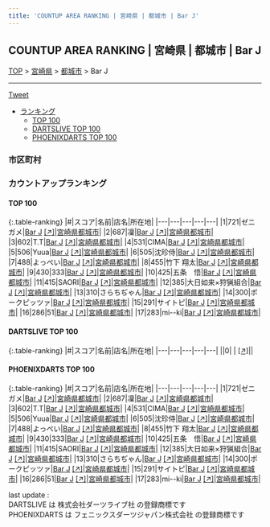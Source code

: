 ```yaml
---
title: 'COUNTUP AREA RANKING | 宮崎県 | 都城市 | Bar J'
---
```

## COUNTUP AREA RANKING | 宮崎県 | 都城市 | Bar J

[TOP](/darts/rank/) > [宮崎県](/darts/rank/宮崎県/) > [都城市](/darts/rank/宮崎県/都城市/) > Bar J

___

<a href="https://twitter.com/share?ref_src=twsrc%5Etfw" data-text="COUNTUP AREA RANKING | 宮崎県都城市Bar J" class="twitter-share-button" data-hashtags="DARTSLIVE,PHOENIXDARTS,darts,ダーツ" data-show-count="false">Tweet</a>

* [ランキング](#カウントアップランキング)
    * [TOP 100](#top-100)
    * [DARTSLIVE TOP 100](#dartslive-top-100)
    * [PHOENIXDARTS TOP 100](#phoenixdarts-top-100)

### 市区町村

<ul>

</ul>

### カウントアップランキング

#### TOP 100



{:.table-ranking}
|#|スコア|名前|店名|所在地|
|---|---|---|---|---|
|1|721|<span class="rank-name-pd">ゼニガメ</span>|<a href="/darts/rank/shops/10691.html">Bar J</a> <a href="https://vs.phoenixdarts.com/jp/shop/shopDetailInfo/s_10691?s_seq=10691">[↗]</a>|<a href="/darts/rank/宮崎県/都城市">宮崎県都城市</a>|
|2|687|<span class="rank-name-pd">凜</span>|<a href="/darts/rank/shops/10691.html">Bar J</a> <a href="https://vs.phoenixdarts.com/jp/shop/shopDetailInfo/s_10691?s_seq=10691">[↗]</a>|<a href="/darts/rank/宮崎県/都城市">宮崎県都城市</a>|
|3|602|<span class="rank-name-pd">T.T</span>|<a href="/darts/rank/shops/10691.html">Bar J</a> <a href="https://vs.phoenixdarts.com/jp/shop/shopDetailInfo/s_10691?s_seq=10691">[↗]</a>|<a href="/darts/rank/宮崎県/都城市">宮崎県都城市</a>|
|4|531|<span class="rank-name-pd">CIMA</span>|<a href="/darts/rank/shops/10691.html">Bar J</a> <a href="https://vs.phoenixdarts.com/jp/shop/shopDetailInfo/s_10691?s_seq=10691">[↗]</a>|<a href="/darts/rank/宮崎県/都城市">宮崎県都城市</a>|
|5|506|<span class="rank-name-pd">Yuua</span>|<a href="/darts/rank/shops/10691.html">Bar J</a> <a href="https://vs.phoenixdarts.com/jp/shop/shopDetailInfo/s_10691?s_seq=10691">[↗]</a>|<a href="/darts/rank/宮崎県/都城市">宮崎県都城市</a>|
|6|505|<span class="rank-name-pd">沈珍侍</span>|<a href="/darts/rank/shops/10691.html">Bar J</a> <a href="https://vs.phoenixdarts.com/jp/shop/shopDetailInfo/s_10691?s_seq=10691">[↗]</a>|<a href="/darts/rank/宮崎県/都城市">宮崎県都城市</a>|
|7|488|<span class="rank-name-pd">よっぺい</span>|<a href="/darts/rank/shops/10691.html">Bar J</a> <a href="https://vs.phoenixdarts.com/jp/shop/shopDetailInfo/s_10691?s_seq=10691">[↗]</a>|<a href="/darts/rank/宮崎県/都城市">宮崎県都城市</a>|
|8|455|<span class="rank-name-pd">竹下 翔太</span>|<a href="/darts/rank/shops/10691.html">Bar J</a> <a href="https://vs.phoenixdarts.com/jp/shop/shopDetailInfo/s_10691?s_seq=10691">[↗]</a>|<a href="/darts/rank/宮崎県/都城市">宮崎県都城市</a>|
|9|430|<span class="rank-name-pd">333</span>|<a href="/darts/rank/shops/10691.html">Bar J</a> <a href="https://vs.phoenixdarts.com/jp/shop/shopDetailInfo/s_10691?s_seq=10691">[↗]</a>|<a href="/darts/rank/宮崎県/都城市">宮崎県都城市</a>|
|10|425|<span class="rank-name-pd">五条　悟</span>|<a href="/darts/rank/shops/10691.html">Bar J</a> <a href="https://vs.phoenixdarts.com/jp/shop/shopDetailInfo/s_10691?s_seq=10691">[↗]</a>|<a href="/darts/rank/宮崎県/都城市">宮崎県都城市</a>|
|11|415|<span class="rank-name-pd">SAORI</span>|<a href="/darts/rank/shops/10691.html">Bar J</a> <a href="https://vs.phoenixdarts.com/jp/shop/shopDetailInfo/s_10691?s_seq=10691">[↗]</a>|<a href="/darts/rank/宮崎県/都城市">宮崎県都城市</a>|
|12|385|<span class="rank-name-pd">大日如来×狩猟組合</span>|<a href="/darts/rank/shops/10691.html">Bar J</a> <a href="https://vs.phoenixdarts.com/jp/shop/shopDetailInfo/s_10691?s_seq=10691">[↗]</a>|<a href="/darts/rank/宮崎県/都城市">宮崎県都城市</a>|
|13|310|<span class="rank-name-pd">さらちぢゃん</span>|<a href="/darts/rank/shops/10691.html">Bar J</a> <a href="https://vs.phoenixdarts.com/jp/shop/shopDetailInfo/s_10691?s_seq=10691">[↗]</a>|<a href="/darts/rank/宮崎県/都城市">宮崎県都城市</a>|
|14|300|<span class="rank-name-pd">ポークピッツァ</span>|<a href="/darts/rank/shops/10691.html">Bar J</a> <a href="https://vs.phoenixdarts.com/jp/shop/shopDetailInfo/s_10691?s_seq=10691">[↗]</a>|<a href="/darts/rank/宮崎県/都城市">宮崎県都城市</a>|
|15|291|<span class="rank-name-pd">サイトピ</span>|<a href="/darts/rank/shops/10691.html">Bar J</a> <a href="https://vs.phoenixdarts.com/jp/shop/shopDetailInfo/s_10691?s_seq=10691">[↗]</a>|<a href="/darts/rank/宮崎県/都城市">宮崎県都城市</a>|
|16|286|<span class="rank-name-pd">51</span>|<a href="/darts/rank/shops/10691.html">Bar J</a> <a href="https://vs.phoenixdarts.com/jp/shop/shopDetailInfo/s_10691?s_seq=10691">[↗]</a>|<a href="/darts/rank/宮崎県/都城市">宮崎県都城市</a>|
|17|283|<span class="rank-name-pd">mi--ki</span>|<a href="/darts/rank/shops/10691.html">Bar J</a> <a href="https://vs.phoenixdarts.com/jp/shop/shopDetailInfo/s_10691?s_seq=10691">[↗]</a>|<a href="/darts/rank/宮崎県/都城市">宮崎県都城市</a>|


#### DARTSLIVE TOP 100



{:.table-ranking}
|#|スコア|名前|店名|所在地|
|---|---|---|---|---|
||0|<span class="rank-name-dl"> </span>|<a href="/darts/rank/shops/.html"></a> <a href="">[↗]</a>|<a href="/darts/rank//"></a>|


#### PHOENIXDARTS TOP 100



{:.table-ranking}
|#|スコア|名前|店名|所在地|
|---|---|---|---|---|
|1|721|<span class="rank-name-pd">ゼニガメ</span>|<a href="/darts/rank/shops/10691.html">Bar J</a> <a href="https://vs.phoenixdarts.com/jp/shop/shopDetailInfo/s_10691?s_seq=10691">[↗]</a>|<a href="/darts/rank/宮崎県/都城市">宮崎県都城市</a>|
|2|687|<span class="rank-name-pd">凜</span>|<a href="/darts/rank/shops/10691.html">Bar J</a> <a href="https://vs.phoenixdarts.com/jp/shop/shopDetailInfo/s_10691?s_seq=10691">[↗]</a>|<a href="/darts/rank/宮崎県/都城市">宮崎県都城市</a>|
|3|602|<span class="rank-name-pd">T.T</span>|<a href="/darts/rank/shops/10691.html">Bar J</a> <a href="https://vs.phoenixdarts.com/jp/shop/shopDetailInfo/s_10691?s_seq=10691">[↗]</a>|<a href="/darts/rank/宮崎県/都城市">宮崎県都城市</a>|
|4|531|<span class="rank-name-pd">CIMA</span>|<a href="/darts/rank/shops/10691.html">Bar J</a> <a href="https://vs.phoenixdarts.com/jp/shop/shopDetailInfo/s_10691?s_seq=10691">[↗]</a>|<a href="/darts/rank/宮崎県/都城市">宮崎県都城市</a>|
|5|506|<span class="rank-name-pd">Yuua</span>|<a href="/darts/rank/shops/10691.html">Bar J</a> <a href="https://vs.phoenixdarts.com/jp/shop/shopDetailInfo/s_10691?s_seq=10691">[↗]</a>|<a href="/darts/rank/宮崎県/都城市">宮崎県都城市</a>|
|6|505|<span class="rank-name-pd">沈珍侍</span>|<a href="/darts/rank/shops/10691.html">Bar J</a> <a href="https://vs.phoenixdarts.com/jp/shop/shopDetailInfo/s_10691?s_seq=10691">[↗]</a>|<a href="/darts/rank/宮崎県/都城市">宮崎県都城市</a>|
|7|488|<span class="rank-name-pd">よっぺい</span>|<a href="/darts/rank/shops/10691.html">Bar J</a> <a href="https://vs.phoenixdarts.com/jp/shop/shopDetailInfo/s_10691?s_seq=10691">[↗]</a>|<a href="/darts/rank/宮崎県/都城市">宮崎県都城市</a>|
|8|455|<span class="rank-name-pd">竹下 翔太</span>|<a href="/darts/rank/shops/10691.html">Bar J</a> <a href="https://vs.phoenixdarts.com/jp/shop/shopDetailInfo/s_10691?s_seq=10691">[↗]</a>|<a href="/darts/rank/宮崎県/都城市">宮崎県都城市</a>|
|9|430|<span class="rank-name-pd">333</span>|<a href="/darts/rank/shops/10691.html">Bar J</a> <a href="https://vs.phoenixdarts.com/jp/shop/shopDetailInfo/s_10691?s_seq=10691">[↗]</a>|<a href="/darts/rank/宮崎県/都城市">宮崎県都城市</a>|
|10|425|<span class="rank-name-pd">五条　悟</span>|<a href="/darts/rank/shops/10691.html">Bar J</a> <a href="https://vs.phoenixdarts.com/jp/shop/shopDetailInfo/s_10691?s_seq=10691">[↗]</a>|<a href="/darts/rank/宮崎県/都城市">宮崎県都城市</a>|
|11|415|<span class="rank-name-pd">SAORI</span>|<a href="/darts/rank/shops/10691.html">Bar J</a> <a href="https://vs.phoenixdarts.com/jp/shop/shopDetailInfo/s_10691?s_seq=10691">[↗]</a>|<a href="/darts/rank/宮崎県/都城市">宮崎県都城市</a>|
|12|385|<span class="rank-name-pd">大日如来×狩猟組合</span>|<a href="/darts/rank/shops/10691.html">Bar J</a> <a href="https://vs.phoenixdarts.com/jp/shop/shopDetailInfo/s_10691?s_seq=10691">[↗]</a>|<a href="/darts/rank/宮崎県/都城市">宮崎県都城市</a>|
|13|310|<span class="rank-name-pd">さらちぢゃん</span>|<a href="/darts/rank/shops/10691.html">Bar J</a> <a href="https://vs.phoenixdarts.com/jp/shop/shopDetailInfo/s_10691?s_seq=10691">[↗]</a>|<a href="/darts/rank/宮崎県/都城市">宮崎県都城市</a>|
|14|300|<span class="rank-name-pd">ポークピッツァ</span>|<a href="/darts/rank/shops/10691.html">Bar J</a> <a href="https://vs.phoenixdarts.com/jp/shop/shopDetailInfo/s_10691?s_seq=10691">[↗]</a>|<a href="/darts/rank/宮崎県/都城市">宮崎県都城市</a>|
|15|291|<span class="rank-name-pd">サイトピ</span>|<a href="/darts/rank/shops/10691.html">Bar J</a> <a href="https://vs.phoenixdarts.com/jp/shop/shopDetailInfo/s_10691?s_seq=10691">[↗]</a>|<a href="/darts/rank/宮崎県/都城市">宮崎県都城市</a>|
|16|286|<span class="rank-name-pd">51</span>|<a href="/darts/rank/shops/10691.html">Bar J</a> <a href="https://vs.phoenixdarts.com/jp/shop/shopDetailInfo/s_10691?s_seq=10691">[↗]</a>|<a href="/darts/rank/宮崎県/都城市">宮崎県都城市</a>|
|17|283|<span class="rank-name-pd">mi--ki</span>|<a href="/darts/rank/shops/10691.html">Bar J</a> <a href="https://vs.phoenixdarts.com/jp/shop/shopDetailInfo/s_10691?s_seq=10691">[↗]</a>|<a href="/darts/rank/宮崎県/都城市">宮崎県都城市</a>|


<div class="footer border-top border-gray-light mt-5 pt-3 text-right text-gray">
    last update : <span style="font-weight: italic" id="foot_last_modified"></span><br />
    DARTSLIVE は 株式会社ダーツライブ社 の登録商標です<br />
    PHOENIXDARTS は フェニックスダーツジャパン株式会社 の登録商標です<br />
</div>

<script src="https://cdnjs.cloudflare.com/ajax/libs/jquery.tablesorter/2.31.3/js/jquery.tablesorter.min.js" integrity="sha512-qzgd5cYSZcosqpzpn7zF2ZId8f/8CHmFKZ8j7mU4OUXTNRd5g+ZHBPsgKEwoqxCtdQvExE5LprwwPAgoicguNg==" crossorigin="anonymous" referrerpolicy="no-referrer"></script>
<link rel="stylesheet" href="https://cdnjs.cloudflare.com/ajax/libs/jquery.tablesorter/2.31.3/css/theme.default.min.css" integrity="sha512-wghhOJkjQX0Lh3NSWvNKeZ0ZpNn+SPVXX1Qyc9OCaogADktxrBiBdKGDoqVUOyhStvMBmJQ8ZdMHiR3wuEq8+w==" crossorigin="anonymous" referrerpolicy="no-referrer" />
<script>
$(function() {
    $(".table-ranking").tablesorter({sortList:[[0, 0]]});
    $("#foot_last_modified").text(formatDate(new Date(document.lastModified), 'yyyy-MM-dd HH:mm:ss'));
});
</script>

<script async src="https://platform.twitter.com/widgets.js" charset="utf-8"></script>